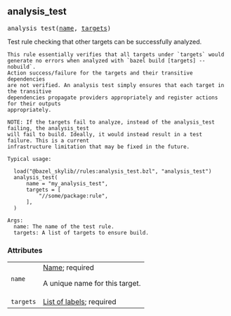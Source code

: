 <!-- Generated with Stardoc: http://skydoc.bazel.build -->

<a name="#analysis_test"></a>

## analysis_test

<pre>
analysis_test(<a href="#analysis_test-name">name</a>, <a href="#analysis_test-targets">targets</a>)
</pre>

Test rule checking that other targets can be successfully analyzed.

    This rule essentially verifies that all targets under `targets` would
    generate no errors when analyzed with `bazel build [targets] --nobuild`.
    Action success/failure for the targets and their transitive dependencies
    are not verified. An analysis test simply ensures that each target in the transitive
    dependencies propagate providers appropriately and register actions for their outputs
    appropriately.

    NOTE: If the targets fail to analyze, instead of the analysis_test failing, the analysis_test
    will fail to build. Ideally, it would instead result in a test failure. This is a current
    infrastructure limitation that may be fixed in the future.

    Typical usage:

      load("@bazel_skylib//rules:analysis_test.bzl", "analysis_test")
      analysis_test(
          name = "my_analysis_test",
          targets = [
              "//some/package:rule",
          ],
      )

    Args:
      name: The name of the test rule.
      targets: A list of targets to ensure build.

### Attributes

<table class="params-table">
  <colgroup>
    <col class="col-param" />
    <col class="col-description" />
  </colgroup>
  <tbody>
    <tr id="analysis_test-name">
      <td><code>name</code></td>
      <td>
        <a href="https://bazel.build/docs/build-ref.html#name">Name</a>; required
        <p>
          A unique name for this target.
        </p>
      </td>
    </tr>
    <tr id="analysis_test-targets">
      <td><code>targets</code></td>
      <td>
        <a href="https://bazel.build/docs/build-ref.html#labels">List of labels</a>; required
      </td>
    </tr>
  </tbody>
</table>


